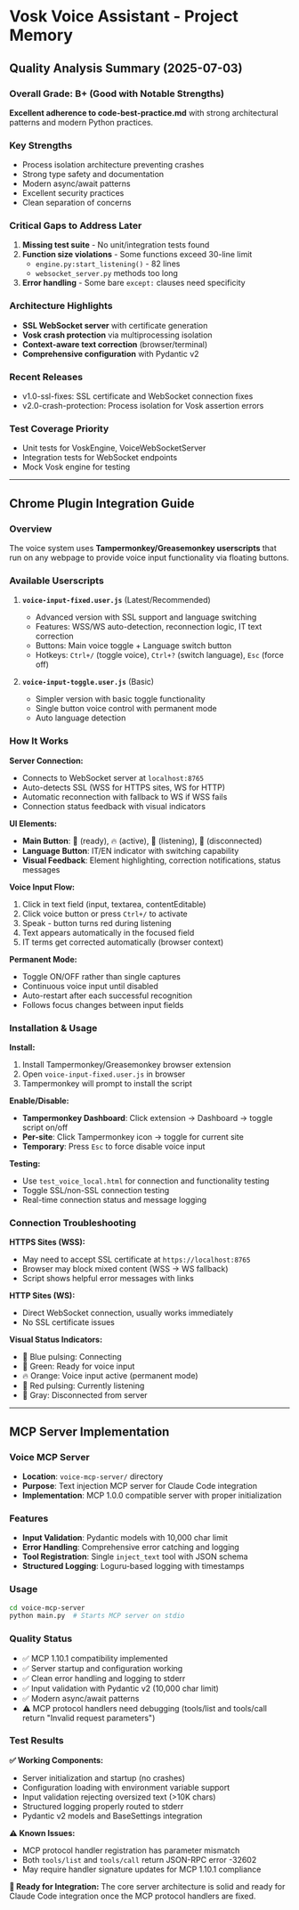 # Vosk Voice Assistant - Project Memory

## Quality Analysis Summary (2025-07-03)

### Overall Grade: B+ (Good with Notable Strengths)

**Excellent adherence to code-best-practice.md** with strong architectural patterns and modern Python practices.

### Key Strengths
- Process isolation architecture preventing crashes
- Strong type safety and documentation
- Modern async/await patterns
- Excellent security practices
- Clean separation of concerns

### Critical Gaps to Address Later
1. **Missing test suite** - No unit/integration tests found
2. **Function size violations** - Some functions exceed 30-line limit
   - `engine.py:start_listening()` - 82 lines
   - `websocket_server.py` methods too long
3. **Error handling** - Some bare `except:` clauses need specificity

### Architecture Highlights
- **SSL WebSocket server** with certificate generation
- **Vosk crash protection** via multiprocessing isolation
- **Context-aware text correction** (browser/terminal)
- **Comprehensive configuration** with Pydantic v2

### Recent Releases
- v1.0-ssl-fixes: SSL certificate and WebSocket connection fixes
- v2.0-crash-protection: Process isolation for Vosk assertion errors

### Test Coverage Priority
- Unit tests for VoskEngine, VoiceWebSocketServer
- Integration tests for WebSocket endpoints
- Mock Vosk engine for testing

---

## Chrome Plugin Integration Guide

### Overview
The voice system uses **Tampermonkey/Greasemonkey userscripts** that run on any webpage to provide voice input functionality via floating buttons.

### Available Userscripts

1. **`voice-input-fixed.user.js`** (Latest/Recommended)
   - Advanced version with SSL support and language switching
   - Features: WSS/WS auto-detection, reconnection logic, IT text correction
   - Buttons: Main voice toggle + Language switch button
   - Hotkeys: `Ctrl+/` (toggle voice), `Ctrl+?` (switch language), `Esc` (force off)

2. **`voice-input-toggle.user.js`** (Basic)
   - Simpler version with basic toggle functionality
   - Single button voice control with permanent mode
   - Auto language detection

### How It Works

**Server Connection:**
- Connects to WebSocket server at `localhost:8765`
- Auto-detects SSL (WSS for HTTPS sites, WS for HTTP)
- Automatic reconnection with fallback to WS if WSS fails
- Connection status feedback with visual indicators

**UI Elements:**
- **Main Button**: 🎤 (ready), 🔥 (active), 🔴 (listening), 📵 (disconnected)
- **Language Button**: IT/EN indicator with switching capability
- **Visual Feedback**: Element highlighting, correction notifications, status messages

**Voice Input Flow:**
1. Click in text field (input, textarea, contentEditable)
2. Click voice button or press `Ctrl+/` to activate
3. Speak - button turns red during listening
4. Text appears automatically in the focused field
5. IT terms get corrected automatically (browser context)

**Permanent Mode:**
- Toggle ON/OFF rather than single captures
- Continuous voice input until disabled
- Auto-restart after each successful recognition
- Follows focus changes between input fields

### Installation & Usage

**Install:**
1. Install Tampermonkey/Greasemonkey browser extension
2. Open `voice-input-fixed.user.js` in browser
3. Tampermonkey will prompt to install the script

**Enable/Disable:**
- **Tampermonkey Dashboard**: Click extension → Dashboard → toggle script on/off
- **Per-site**: Click Tampermonkey icon → toggle for current site
- **Temporary**: Press `Esc` to force disable voice input

**Testing:**
- Use `test_voice_local.html` for connection and functionality testing
- Toggle SSL/non-SSL connection testing
- Real-time connection status and message logging

### Connection Troubleshooting

**HTTPS Sites (WSS):**
- May need to accept SSL certificate at `https://localhost:8765`
- Browser may block mixed content (WSS → WS fallback)
- Script shows helpful error messages with links

**HTTP Sites (WS):**
- Direct WebSocket connection, usually works immediately
- No SSL certificate issues

**Visual Status Indicators:**
- 🔄 Blue pulsing: Connecting
- 🎤 Green: Ready for voice input  
- 🔥 Orange: Voice input active (permanent mode)
- 🔴 Red pulsing: Currently listening
- 📵 Gray: Disconnected from server

---

## MCP Server Implementation

### Voice MCP Server
- **Location**: `voice-mcp-server/` directory
- **Purpose**: Text injection MCP server for Claude Code integration
- **Implementation**: MCP 1.0.0 compatible server with proper initialization

### Features
- **Input Validation**: Pydantic models with 10,000 char limit
- **Error Handling**: Comprehensive error catching and logging
- **Tool Registration**: Single `inject_text` tool with JSON schema
- **Structured Logging**: Loguru-based logging with timestamps

### Usage
```bash
cd voice-mcp-server
python main.py  # Starts MCP server on stdio
```

### Quality Status
- ✅ MCP 1.10.1 compatibility implemented
- ✅ Server startup and configuration working
- ✅ Clean error handling and logging to stderr
- ✅ Input validation with Pydantic v2 (10,000 char limit)
- ✅ Modern async/await patterns
- ⚠️ MCP protocol handlers need debugging (tools/list and tools/call return "Invalid request parameters")

### Test Results
**✅ Working Components:**
- Server initialization and startup (no crashes)
- Configuration loading with environment variable support
- Input validation rejecting oversized text (>10K chars)
- Structured logging properly routed to stderr
- Pydantic v2 models and BaseSettings integration

**⚠️ Known Issues:**
- MCP protocol handler registration has parameter mismatch
- Both `tools/list` and `tools/call` return JSON-RPC error -32602
- May require handler signature updates for MCP 1.10.1 compliance

**🎯 Ready for Integration:**
The core server architecture is solid and ready for Claude Code integration once the MCP protocol handlers are fixed.